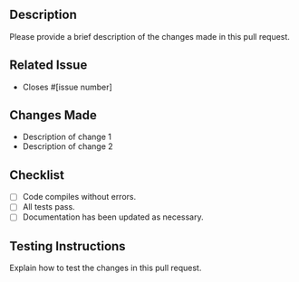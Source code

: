 ## Description

Please provide a brief description of the changes made in this pull request.

## Related Issue

- Closes #[issue number]

## Changes Made

- Description of change 1
- Description of change 2

## Checklist

- [ ] Code compiles without errors.
- [ ] All tests pass.
- [ ] Documentation has been updated as necessary.

## Testing Instructions

Explain how to test the changes in this pull request.
